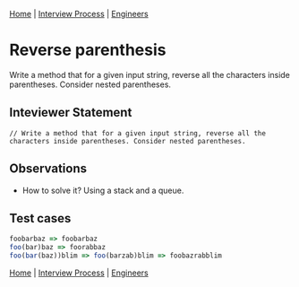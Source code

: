 [Home](../../../../README.md) |
[Interview Process](../../../README.md) |
[Engineers](../../README.md)

# Reverse parenthesis

Write a method that for a given input string, reverse all the characters inside parentheses. Consider nested parentheses.

## Inteviewer Statement
```
// Write a method that for a given input string, reverse all the characters inside parentheses. Consider nested parentheses.
```

## Observations
- How to solve it? Using a stack and a queue.

## Test cases
```javascript
foobarbaz => foobarbaz
foo(bar)baz => foorabbaz
foo(bar(baz))blim => foo(barzab)blim => foobazrabblim
```

[Home](../../../../README.md) |
[Interview Process](../../../README.md) |
[Engineers](../../README.md)
